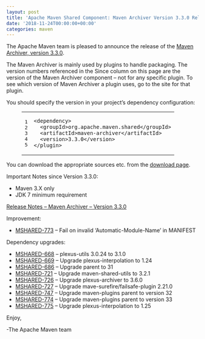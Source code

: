 ```yaml
---
layout: post
title: 'Apache Maven Shared Component: Maven Archiver Version 3.3.0 Released'
date: '2018-11-24T00:00:00+00:00'
categories: maven
---
```

<div class="entry-content"><p>The Apache Maven team is pleased to announce the release of the
<a href="http://maven.apache.org/shared/maven-archiver/">Maven Archiver, version 3.3.0</a>.</p>

<p>The Maven Archiver is mainly used by plugins to handle packaging. The version
numbers referenced in the Since column on this page are the version of the
Maven Archiver component &ndash; not for any specific plugin. To see which version of
Maven Archiver a plugin uses, go to the site for that plugin.</p>

<p>You should specify the version in your project&rsquo;s dependency configuration:</p>

<figure class='code'><figcaption><span></span></figcaption><div class="highlight"><table><tr><td class="gutter"><pre class="line-numbers"><span class='line-number'>1</span>
<span class='line-number'>2</span>
<span class='line-number'>3</span>
<span class='line-number'>4</span>
<span class='line-number'>5</span>
</pre></td><td class='code'><pre><code class='xml'><span class='line'><span class="nt">&lt;dependency&gt;</span>
</span><span class='line'>  <span class="nt">&lt;groupId&gt;</span>org.apache.maven.shared<span class="nt">&lt;/groupId&gt;</span>
</span><span class='line'>  <span class="nt">&lt;artifactId&gt;</span>maven-archiver<span class="nt">&lt;/artifactId&gt;</span>
</span><span class='line'>  <span class="nt">&lt;version&gt;</span>3.3.0<span class="nt">&lt;/version&gt;</span>
</span><span class='line'><span class="nt">&lt;/plugin&gt;</span>
</span></code></pre></td></tr></table></div></figure>


<p>You can download the appropriate sources etc. from the <a href="https://maven.apache.org/shared/maven-archiver/download.cgi">download page</a>.</p>

<p>Important Notes since Version 3.3.0:</p>

<ul>
<li>Maven 3.X only</li>
<li>JDK 7 minimum requirement</li>
</ul>


<!-- more -->


<p><a href="https://issues.apache.org/jira/secure/ReleaseNote.jspa?projectId=12317922&amp;version=12341347">Release Notes &ndash; Maven Archiver &ndash; Version 3.3.0</a></p>

<p>Improvement:</p>

<ul>
<li><a href="https://issues.apache.org/jira/browse/MSHARED-773">MSHARED-773</a> &ndash; Fail on invalid &lsquo;Automatic-Module-Name&rsquo; in MANIFEST</li>
</ul>


<p>Dependency upgrades:</p>

<ul>
<li><a href="https://issues.apache.org/jira/browse/MSHARED-668">MSHARED-668</a> &ndash; plexus-utils 3.0.24 to 3.1.0</li>
<li><a href="https://issues.apache.org/jira/browse/MSHARED-669">MSHARED-669</a> &ndash; Upgrade plexus-interpolation to 1.24</li>
<li><a href="https://issues.apache.org/jira/browse/MSHARED-686">MSHARED-686</a> &ndash; Upgrade parent to 31</li>
<li><a href="https://issues.apache.org/jira/browse/MSHARED-721">MSHARED-721</a> &ndash; Upgrade maven-shared-utils to 3.2.1</li>
<li><a href="https://issues.apache.org/jira/browse/MSHARED-726">MSHARED-726</a> &ndash; Upgrade plexus-archiver to 3.6.0</li>
<li><a href="https://issues.apache.org/jira/browse/MSHARED-727">MSHARED-727</a> &ndash; Upgrade mave-surefire/failsafe-plugin 2.21.0</li>
<li><a href="https://issues.apache.org/jira/browse/MSHARED-747">MSHARED-747</a> &ndash; Upgrade maven-plugins parent to version 32</li>
<li><a href="https://issues.apache.org/jira/browse/MSHARED-774">MSHARED-774</a> &ndash; Upgrade maven-plugins parent to version 33</li>
<li><a href="https://issues.apache.org/jira/browse/MSHARED-775">MSHARED-775</a> &ndash; Upgrade plexus-interpolation to 1.25</li>
</ul>


<p>Enjoy,</p>

<p>-The Apache Maven team</p>
</div>
